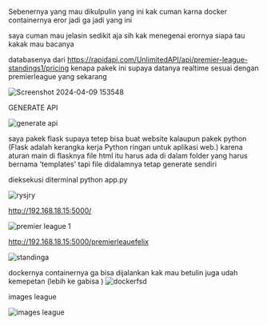 
Sebenernya yang mau dikulpulin yang ini kak cuman karna docker containernya eror jadi ga jadi yang ini 


saya cuman mau jelasin sedikit aja sih kak menegenai erornya siapa tau kakak mau bacanya 

databasenya dari https://rapidapi.com/UnlimitedAPI/api/premier-league-standings1/pricing 
kenapa pakek ini supaya datanya realtime sesuai dengan premierleague yang sekarang 

![Screenshot 2024-04-09 153548](https://github.com/felix11736/premierleague/assets/111951543/64b05bae-2401-4993-ab65-a16c1e0d4a03)


GENERATE API 

![generate api ](https://github.com/felix11736/premierleague/assets/111951543/5fc0d58b-0b66-4f2f-aa2e-9d950db083f4)


saya pakek flask supaya tetep bisa buat website kalaupun pakek python 
(Flask adalah kerangka kerja Python ringan untuk aplikasi web.)
karena aturan main di flasknya file html itu harus ada di dalam folder yang harus bernama 'templates' tapi file didalamnya tetap generate sendiri 


 dieksekusi diterminal 
python app.py

![rysjry](https://github.com/felix11736/premierleague/assets/111951543/d86ba879-1fef-4abc-b474-2f6a788fee3b)

http://192.168.18.15:5000/ 

![premier league 1](https://github.com/felix11736/premierleague/assets/111951543/7a310886-3329-49b4-ac3a-d0ab3d972901)

http://192.168.18.15:5000/premierleauefelix

![standinga](https://github.com/felix11736/premierleague/assets/111951543/c3f3dea7-4cba-4e7c-a1bc-d8cc55519f5c)


dockernya containernya ga bisa dijalankan kak mau betulin juga udah kemepetan (lebih ke gabisa )
![dockerfsd](https://github.com/felix11736/premierleague/assets/111951543/f9f3ee83-fcc2-4e96-9f3c-d1bff31db42c)

images league

![images league ](https://github.com/felix11736/premierleague/assets/111951543/ddd635f2-6a93-4532-b8e9-3267e813bc57)
